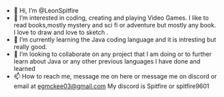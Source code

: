 - 👋 Hi, I’m @LeonSpitfire
- 👀 I’m interested in coding, creating and playing Video Games. I like to read books,mostly mystery and sci fi or adventure but mostly any book. I love to draw and love to sketch .
- 🌱 I’m currently learning the Java coding language and it is intresting but really good. 
- 💞️ I’m looking to collaborate on any project that I am doing or to further learn about Java or any other previous languages I have done and learned
- 📫 How to reach me, message me on here or message me on discord or email at egmckee03@gmail.com My discord is Spitfire or spitfire9601

<!---
LeonSpitfire/LeonSpitfire is a ✨ special ✨ repository because its `README.md` (this file) appears on your GitHub profile.
You can click the Preview link to take a look at your changes.
--->
